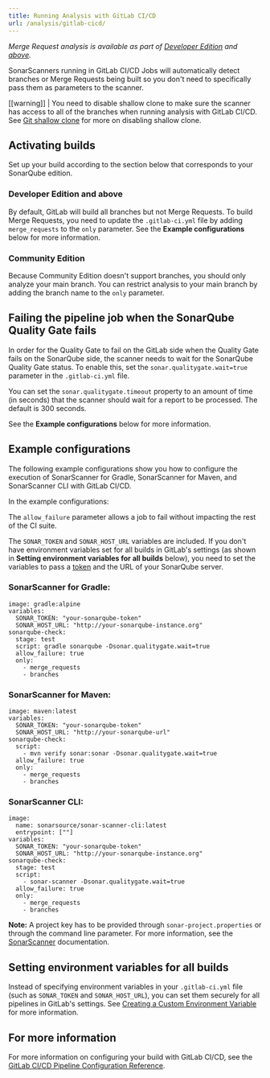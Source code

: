 ```yaml
---
title: Running Analysis with GitLab CI/CD
url: /analysis/gitlab-cicd/
---
```


_Merge Request analysis is available as part of [Developer Edition](https://redirect.sonarsource.com/editions/developer.html) and [above](https://www.sonarsource.com/plans-and-pricing/)._

SonarScanners running in GitLab CI/CD Jobs will automatically detect branches or Merge Requests being built so you don't need to specifically pass them as parameters to the scanner.

[[warning]]
| You need to disable shallow clone to make sure the scanner has access to all of the branches when running analysis with GitLab CI/CD. See [Git shallow clone](https://docs.gitlab.com/ee/user/project/pipelines/settings.html#git-shallow-clone) for more on disabling shallow clone.

## Activating builds  
Set up your build according to the section below that corresponds to your SonarQube edition.

### Developer Edition and above
By default, GitLab will build all branches but not Merge Requests. To build Merge Requests, you need to update the `.gitlab-ci.yml` file by adding `merge_requests` to the `only` parameter. See the **Example configurations** below for more information.

### Community Edition
Because Community Edition doesn't support branches, you should only analyze your main branch. You can restrict analysis to your main branch by adding the branch name to the `only` parameter.

## Failing the pipeline job when the SonarQube Quality Gate fails
In order for the Quality Gate to fail on the GitLab side when the Quality Gate fails on the SonarQube side, the scanner needs to wait for the SonarQube Quality Gate status. To enable this, set the `sonar.qualitygate.wait=true` parameter in the `.gitlab-ci.yml` file. 

You can set the `sonar.qualitygate.timeout` property to an amount of time (in seconds) that the scanner should wait for a report to be processed. The default is 300 seconds. 

See the **Example configurations** below for more information.

## Example configurations
The following example configurations show you how to configure the execution of SonarScanner for Gradle, SonarScanner for Maven, and SonarScanner CLI with GitLab CI/CD.

In the example configurations:

The `allow_failure` parameter allows a job to fail without impacting the rest of the CI suite.

The `SONAR_TOKEN` and `SONAR_HOST_URL` variables are included. If you don't have environment variables set for all builds in GitLab's settings (as shown in **Setting environment variables for all builds** below), you need to set the variables to pass a [token](/user-guide/user-token/) and the URL of your SonarQube server.

### SonarScanner for Gradle:

```
image: gradle:alpine
variables:
  SONAR_TOKEN: "your-sonarqube-token"
  SONAR_HOST_URL: "http://your-sonarqube-instance.org"
sonarqube-check:
  stage: test
  script: gradle sonarqube -Dsonar.qualitygate.wait=true
  allow_failure: true
  only:
    - merge_requests
    - branches
```
 
### SonarScanner for Maven:
 
```
image: maven:latest
variables:
  SONAR_TOKEN: "your-sonarqube-token"
  SONAR_HOST_URL: "http://your-sonarqube-url"
sonarqube-check:
  script:
    - mvn verify sonar:sonar -Dsonar.qualitygate.wait=true
  allow_failure: true
  only:
    - merge_requests
    - branches
```

### SonarScanner CLI:

```
image:
  name: sonarsource/sonar-scanner-cli:latest
  entrypoint: [""]
variables:
  SONAR_TOKEN: "your-sonarqube-token"
  SONAR_HOST_URL: "http://your-sonarqube-instance.org"
sonarqube-check:
  stage: test
  script:
    - sonar-scanner -Dsonar.qualitygate.wait=true
  allow_failure: true
  only:
    - merge_requests
    - branches
```  

**Note:** A project key has to be provided through `sonar-project.properties` or through the command line parameter. For more information, see the [SonarScanner](/analysis/scan/sonarscanner/) documentation.

## Setting environment variables for all builds  
Instead of specifying environment variables in your `.gitlab-ci.yml` file (such as `SONAR_TOKEN` and `SONAR_HOST_URL`), you can set them securely for all pipelines in GitLab's settings. See [Creating a Custom Environment Variable](https://docs.gitlab.com/ee/ci/variables/#creating-a-custom-environment-variable) for more information.

## For more information
For more information on configuring your build with GitLab CI/CD, see the [GitLab CI/CD Pipeline Configuration Reference](https://gitlab.com/help/ci/yaml/README.md).
